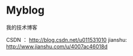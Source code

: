 # Myblog
我的技术博客

CSDN ： http://blog.csdn.net/u011531010
jianshu: http://www.jianshu.com/u/4007ac46018d
